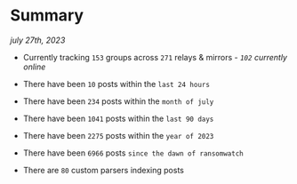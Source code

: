 
# Summary
_july 27th, 2023_

- Currently tracking `153` groups across `271` relays & mirrors - _`102` currently online_

- There have been `10` posts within the `last 24 hours`

- There have been `234` posts within the `month of july`

- There have been `1041` posts within the `last 90 days`

- There have been `2275` posts within the `year of 2023`

- There have been `6966` posts `since the dawn of ransomwatch`

- There are `80` custom parsers indexing posts
